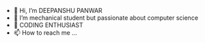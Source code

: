 - 👋 Hi, I’m DEEPANSHU PANWAR
- 👀 I’m mechanical student but passionate about computer science
- 🌱 CODING ENTHUSIAST 
- 📫 How to reach me ...


<!---
deepanshupanwar8284/deepanshupanwar8284 is a ✨ special ✨ repository because its `README.md` (this file) appears on your GitHub profile.
You can click the Preview link to take a look at your changes.
--->
